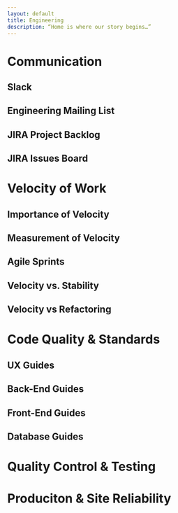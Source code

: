 ```yaml
---
layout: default
title: Engineering
description: “Home is where our story begins…”
---
```


# Communication


## Slack


## Engineering Mailing List


## JIRA Project Backlog


## JIRA Issues Board


# Velocity of Work

## Importance of Velocity

## Measurement of Velocity


## Agile Sprints


## Velocity vs. Stability


## Velocity vs Refactoring



# Code Quality & Standards

## UX Guides


## Back-End Guides


## Front-End Guides


## Database Guides


# Quality Control & Testing


# Produciton & Site Reliability